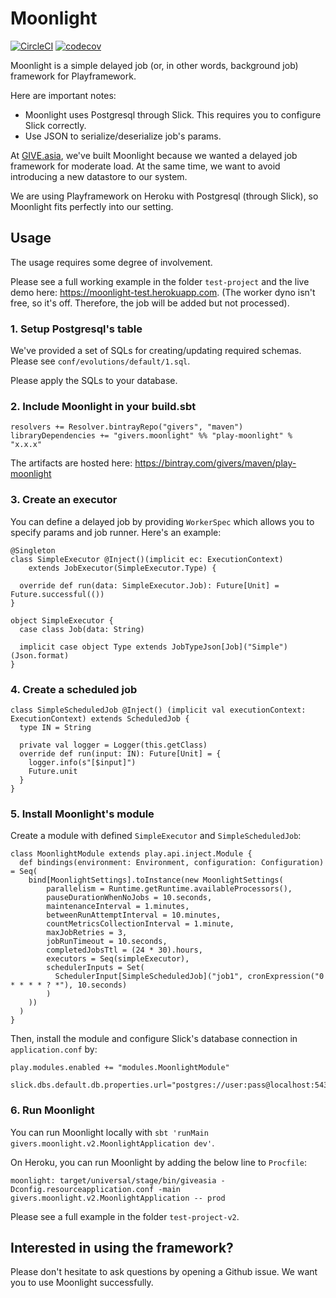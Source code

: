 Moonlight
==========

[![CircleCI](https://circleci.com/gh/GIVESocialMovement/moonlight/tree/master.svg?style=shield)](https://circleci.com/gh/GIVESocialMovement/moonlight/tree/master)
[![codecov](https://codecov.io/gh/GIVESocialMovement/moonlight/branch/master/graph/badge.svg)](https://codecov.io/gh/GIVESocialMovement/moonlight)

Moonlight is a simple delayed job (or, in other words, background job) framework for Playframework.

Here are important notes:

* Moonlight uses Postgresql through Slick. This requires you to configure Slick correctly.
* Use JSON to serialize/deserialize job's params.

At [GIVE.asia](https://give.asia), we've built Moonlight because we wanted a delayed job framework for moderate load.
At the same time, we want to avoid introducing a new datastore to our system.

We are using Playframework on Heroku with Postgresql (through Slick), so Moonlight fits perfectly into our setting.


Usage
------

The usage requires some degree of involvement.

Please see a full working example in the folder `test-project` and the live demo
here: https://moonlight-test.herokuapp.com.
(The worker dyno isn't free, so it's off. Therefore, the job will be added but not processed).

### 1. Setup Postgresql's table

We've provided a set of SQLs for creating/updating required schemas. Please see `conf/evolutions/default/1.sql`.

Please apply the SQLs to your database.

### 2. Include Moonlight in your build.sbt

```
resolvers += Resolver.bintrayRepo("givers", "maven")
libraryDependencies += "givers.moonlight" %% "play-moonlight" % "x.x.x"
```

The artifacts are hosted here: https://bintray.com/givers/maven/play-moonlight

### 3. Create an executor

You can define a delayed job by providing `WorkerSpec` which allows you to specify params and job runner. Here's an
example:

```
@Singleton
class SimpleExecutor @Inject()(implicit ec: ExecutionContext)
    extends JobExecutor(SimpleExecutor.Type) {

  override def run(data: SimpleExecutor.Job): Future[Unit] = Future.successful(())
}

object SimpleExecutor {
  case class Job(data: String)

  implicit case object Type extends JobTypeJson[Job]("Simple")(Json.format)
}
```

### 4. Create a scheduled job

```
class SimpleScheduledJob @Inject() (implicit val executionContext: ExecutionContext) extends ScheduledJob {
  type IN = String
    
  private val logger = Logger(this.getClass)
  override def run(input: IN): Future[Unit] = {
    logger.info(s"[$input]")
    Future.unit
  }
}
```

### 5. Install Moonlight's module

Create a module with defined `SimpleExecutor` and `SimpleScheduledJob`:

```
class MoonlightModule extends play.api.inject.Module {
  def bindings(environment: Environment, configuration: Configuration)  = Seq(
    bind[MoonlightSettings].toInstance(new MoonlightSettings(
        parallelism = Runtime.getRuntime.availableProcessors(),
        pauseDurationWhenNoJobs = 10.seconds,
        maintenanceInterval = 1.minutes,
        betweenRunAttemptInterval = 10.minutes,
        countMetricsCollectionInterval = 1.minute,
        maxJobRetries = 3,
        jobRunTimeout = 10.seconds,
        completedJobsTtl = (24 * 30).hours,
        executors = Seq(simpleExecutor),
        schedulerInputs = Set(
          SchedulerInput[SimpleScheduledJob]("job1", cronExpression("0 * * * * ? *"), 10.seconds)
        )
    ))
  )
}
```

Then, install the module and configure Slick's database connection in `application.conf` by:

```
play.modules.enabled += "modules.MoonlightModule"

slick.dbs.default.db.properties.url="postgres://user:pass@localhost:5432/database"
```

### 6. Run Moonlight

You can run Moonlight locally with `sbt 'runMain givers.moonlight.v2.MoonlightApplication dev'`.

On Heroku, you can run Moonlight by adding the below line to `Procfile`:

```
moonlight: target/universal/stage/bin/giveasia -Dconfig.resourceapplication.conf -main givers.moonlight.v2.MoonlightApplication -- prod
```

Please see a full example in the folder `test-project-v2`.


Interested in using the framework?
-----------------------------------

Please don't hesitate to ask questions by opening a Github issue. We want you to use Moonlight successfully.
